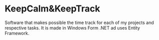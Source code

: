 # KeepCalm&KeepTrack
Software that makes possible the time track for each of my projects and respective tasks. It is made in Windows Form .NET ad uses Entity Framework.
